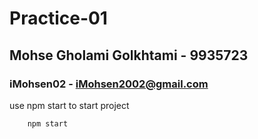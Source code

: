 # Practice-01

## Mohse Gholami Golkhtami - 9935723
### iMohsen02 - iMohsen2002@gmail.com

use npm start to  start project
```
    npm start
```